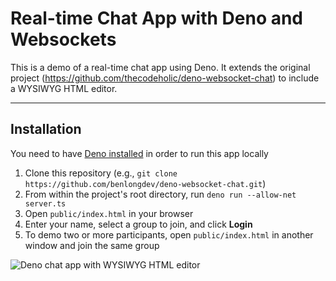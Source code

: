# Real-time Chat App with Deno and Websockets

This is a demo of a real-time chat app using Deno. It extends the original project (https://github.com/thecodeholic/deno-websocket-chat) to include a WYSIWYG HTML editor.

--------------------

## Installation
You need to have [Deno installed](https://deno.land/#installation) in order to run this app locally

1. Clone this repository (e.g., `git clone https://github.com/benlongdev/deno-websocket-chat.git`)
2. From within the project's root directory, run `deno run --allow-net server.ts`
3. Open `public/index.html` in your browser
4. Enter your name, select a group to join, and click **Login**
5. To demo two or more participants, open `public/index.html` in another window and join the same group

![Deno chat app with WYSIWYG HTML editor](https://www.tiny.cloud/storage/blog/deno-chat-app/github-readme-image-2.png)
